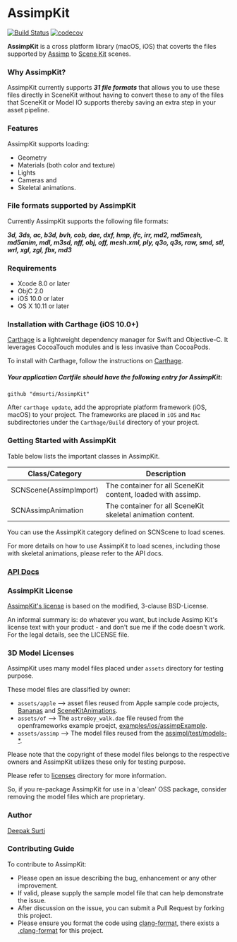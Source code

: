 AssimpKit
=========
[![Build
Status](https://travis-ci.org/dmsurti/AssimpKit.svg?branch=master)](https://travis-ci.org/dmsurti/AssimpKit)
[![codecov](https://codecov.io/gh/dmsurti/AssimpKit/branch/master/graph/badge.svg)](https://codecov.io/gh/dmsurti/AssimpKit)

**AssimpKit** is a cross platform library (macOS, iOS) that coverts the files supported by [Assimp](https://github.com/assimp/assimp) to [Scene Kit](https://developer.apple.com/reference/scenekit) scenes.

### Why AssimpKit?

AssimpKit currently supports ***31 file formats*** that allows you to use these
files directly in SceneKit without having to convert these to any of the files
that SceneKit or Model IO supports thereby saving an extra step in your asset
pipeline.

### Features

AssimpKit supports loading:
* Geometry
* Materials (both color and texture)
* Lights
* Cameras and
* Skeletal animations.

### File formats supported by AssimpKit

Currently AssimpKit supports the following file formats:

***3d, 3ds, ac, b3d, bvh, cob, dae, dxf, hmp, ifc, irr, md2, md5mesh, md5anim, mdl,
m3sd, nff, obj, off, mesh.xml, ply, q3o, q3s, raw, smd, stl, wrl, xgl, zgl, fbx,
md3***

### Requirements

- Xcode 8.0 or later
- ObjC 2.0
- iOS 10.0 or later
- OS X 10.11 or later

### Installation with Carthage (iOS 10.0+)

[Carthage](https://github.com/Carthage/Carthage) is a lightweight dependency
manager for Swift and Objective-C. It leverages CocoaTouch modules and is less
invasive than CocoaPods.

To install with Carthage, follow the instructions on
[Carthage](https://github.com/Carthage/Carthage).

##### Your application Cartfile should have the following entry for AssimpKit:

```
github "dmsurti/AssimpKit"
```

After `carthage update`, add the appropriate platform framework (iOS, macOS) to
your project. The frameworks are placed in `iOS` and `Mac` subdirectories under
the `Carthage/Build` directory of your project.

### Getting Started with AssimpKit

Table below lists the important classes in AssimpKit.

Class/Category        | Description         
----------------------| ----------------- 
SCNScene(AssimpImport)| The container for all SceneKit content, loaded with assimp.
SCNAssimpAnimation    | The container for all SceneKit skeletal animation content.

You can use the AssimpKit category defined on SCNScene to load scenes.

For more details on how to use AssimpKit to load scenes, including those with skeletal
animations, please refer to the API docs.

### [API Docs](https://dmsurti.github.io/AssimpKit/appledocs/html/index.html)

### AssimpKit License

[AssimpKit's license](LICENSE.md) is based on the modified, 3-clause BSD-License.

An informal summary is: do whatever you want, but include Assimp Kit's license text with your product - and don't sue me if the code doesn't work. For the legal details, see the LICENSE file.

### 3D Model Licenses

AssimpKit uses many model files placed under `assets` directory for testing purpose.

These model files are classified by owner:
* `assets/apple` --> asset files reused from Apple sample code projects, [Bananas](https://github.com/master-nevi/WWDC-2014/tree/master/Bananas%20A%20simple%20SceneKit%20platforming%20game) and [SceneKitAnimations](https://developer.apple.com/library/content/samplecode/SceneKitAnimations/Introduction/Intro.html#//apple_ref/doc/uid/DTS40012569).
* `assets/of` --> The `astroBoy_walk.dae` file reused from the openframeworks example proejct, [examples/ios/assimpExample](https://github.com/openframeworks/openFrameworks/tree/master/examples/ios/assimpExample).
* `assets/assimp` --> The model files reused from the [assimpl/test/models-*](https://github.com/assimp/assimp/tree/master/test).

Please note that the copyright of these model files belongs to the respective owners and
AssimpKit utilizes these only for testing purpose.

Please refer to [licenses](licenses/) directory for more information.

So, if you re-package AssimpKit for use in a 'clean' OSS package, consider removing the model files which are proprietary.

### Author

[Deepak Surti](https://github.com/dmsurti)

### Contributing Guide

To contribute to AssimpKit:

* Please open an issue describing the bug, enhancement or any other improvement.
* If valid, please supply the sample model file that can help demonstrate the issue.
* After discussion on the issue, you can submit a Pull Request by forking this project.
* Please ensure you format the code using [clang-format](http://clang.llvm.org/docs/ClangFormat.html), there exists a [.clang-format](.clang-format) for this project.
